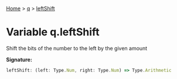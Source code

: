 [Home](../../../index.md) &gt; [q](../../q.md) &gt; [leftShift](./leftshift.md)

# Variable q.leftShift

Shift the bits of the number to the left by the given amount

<b>Signature:</b>

```typescript
leftShift: (left: Type.Num, right: Type.Num) => Type.Arithmetic
```
